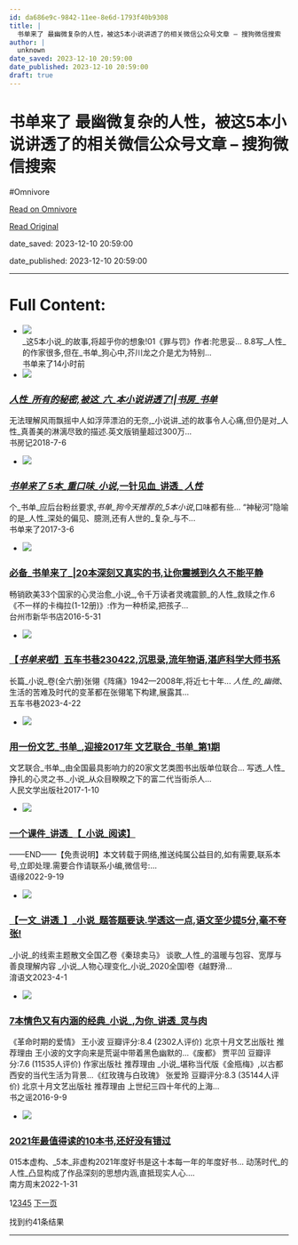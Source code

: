 ```yaml
---
id: da686e9c-9842-11ee-8e6d-1793f40b9308
title: |
  书单来了 最幽微复杂的人性，被这5本小说讲透了的相关微信公众号文章 – 搜狗微信搜索
author: |
  unknown
date_saved: 2023-12-10 20:59:00
date_published: 2023-12-10 20:59:00
draft: true
---
```


# 书单来了 最幽微复杂的人性，被这5本小说讲透了的相关微信公众号文章 – 搜狗微信搜索
#Omnivore

[Read on Omnivore](https://omnivore.app/me/5-18c59b8e7cf)

[Read Original](http://weixin.sogou.com/weixin?query=%E4%B9%A6%E5%8D%95%E6%9D%A5%E4%BA%86+%E6%9C%80%E5%B9%BD%E5%BE%AE%E5%A4%8D%E6%9D%82%E7%9A%84%E4%BA%BA%E6%80%A7%EF%BC%8C%E8%A2%AB%E8%BF%995%E6%9C%AC%E5%B0%8F%E8%AF%B4%E8%AE%B2%E9%80%8F%E4%BA%86&type=2)

date_saved: 2023-12-10 20:59:00

date_published: 2023-12-10 20:59:00

--- 

# Full Content: 

* [![](https://proxy-prod.omnivore-image-cache.app/0x0,shZPHLccAGFylvhAdqOcKDZeyiW_M1mjgATrfwlswhtM/http://img01.sogoucdn.com/v2/thumb?appid=201147&url=https%3A%2F%2Fmmbiz.qpic.cn%2Fsz_mmbiz_jpg%2FO8icMfAgiagKibyGwgbVOfDynIfjVQicXxicx1LxsBg7mWRh6GbuY7sAkHwKAaIreZu8SADRJen9cjNUoJ371TL7gzA%2F0%3Fwx_fmt%3Djpeg&sign=56a27893549e517bd2bdaafa45812996)](http://weixin.sogou.com/link?url=dn9a%5F-gY295K0Rci%5FxozVXfdMkSQTLW6cwJThYulHEtVjXrGTiVgS7tHf6PxnxAAUWEOvPDS9r3pi7IXtFE2n1qXa8Fplpd9c%5F6kxtRPu13566Rd2-ViHOgv%5FW-UtKZgFC3CYTWkezcjYqwfjDvmyYw83OIwCS2GEuDG2LGzb36Hv5O9fTfASeuWYl3qYwltLgaBQUmyc1pqfD81gPLEL3MCxo73eWu9ErRq3u-VyokEw1JjlAZ1E5ti30Iimp5cWL5B4X16sYOq3X8EKMKOIA..&type=2&query=%E4%B9%A6%E5%8D%95%E6%9D%A5%E4%BA%86%20%E6%9C%80%E5%B9%BD%E5%BE%AE%E5%A4%8D%E6%9D%82%E7%9A%84%E4%BA%BA%E6%80%A7%EF%BC%8C%E8%A2%AB%E8%BF%995%E6%9C%AC%E5%B0%8F%E8%AF%B4%E8%AE%B2%E9%80%8F%E4%BA%86&token=994E56A104D8825A31363D0F4B35AD8131961B5A6577398F)  
_这5本小说_的故事,将超乎你的想象!01《罪与罚》作者:陀思妥... 8.8写_人性_的作家很多,但在_书单_狗心中,芥川龙之介是尤为特别...  
书单来了14小时前
* [![](https://proxy-prod.omnivore-image-cache.app/0x0,sLJJN3CrvujGyd8wnLsxfxVahLQpR9ZVLsLptyWH6_10/http://img01.sogoucdn.com/v2/thumb?appid=201147&url=http%3A%2F%2Fmmbiz.qpic.cn%2Fmmbiz_jpg%2FoL7JJpbDqz8tkbibajoxBCzvHTTqaaX5cRWU6pSK4AXpaD60o3RbnnJ4CZYYEYuHymJsyosAO7o6rtP3D67uPaA%2F0%3Fwx_fmt%3Djpeg&sign=1525fed5ff8e078047c72cbfd612045b)](http://weixin.sogou.com/link?url=dn9a%5F-gY295K0Rci%5FxozVXfdMkSQTLW6cwJThYulHEtVjXrGTiVgS7tHf6PxnxAAUWEOvPDS9r3pi7IXtFE2n1qXa8Fplpd933Uvvcu5bPPGdd6WA537rgxZGbtQPypQLsGzsTw3MxQm7rw6DWm%5FNPagn8%5FSDHg%5FU1aLImrDO7m94jwm9tp--yyBZjQCD7z4k0tsjjbNlY4qal%5Fg4FIL2j-upOpJv6nlxI0Fyr9PxVi2tvor6rjd3QGW-g%5FdS39GGuy820AtmG1flztgI7RZ1g..&type=2&query=%E4%B9%A6%E5%8D%95%E6%9D%A5%E4%BA%86%20%E6%9C%80%E5%B9%BD%E5%BE%AE%E5%A4%8D%E6%9D%82%E7%9A%84%E4%BA%BA%E6%80%A7%EF%BC%8C%E8%A2%AB%E8%BF%995%E6%9C%AC%E5%B0%8F%E8%AF%B4%E8%AE%B2%E9%80%8F%E4%BA%86&token=994E56A104D8825A31363D0F4B35AD8131961B5A6577398F)  
### [_人性_所有的秘密,_被这_六_本小说讲透了_!|书房_书单_](http://weixin.sogou.com/link?url=dn9a%5F-gY295K0Rci%5FxozVXfdMkSQTLW6cwJThYulHEtVjXrGTiVgS7tHf6PxnxAAUWEOvPDS9r3pi7IXtFE2n1qXa8Fplpd933Uvvcu5bPPGdd6WA537rgxZGbtQPypQLsGzsTw3MxQm7rw6DWm%5FNPagn8%5FSDHg%5FU1aLImrDO7m94jwm9tp--yyBZjQCD7z4k0tsjjbNlY4qal%5Fg4FIL2j-upOpJv6nlxI0Fyr9PxVi2tvor6rjd3QGW-g%5FdS39GGuy820AtmG1flztgI7RZ1g..&type=2&query=%E4%B9%A6%E5%8D%95%E6%9D%A5%E4%BA%86%20%E6%9C%80%E5%B9%BD%E5%BE%AE%E5%A4%8D%E6%9D%82%E7%9A%84%E4%BA%BA%E6%80%A7%EF%BC%8C%E8%A2%AB%E8%BF%995%E6%9C%AC%E5%B0%8F%E8%AF%B4%E8%AE%B2%E9%80%8F%E4%BA%86&token=994E56A104D8825A31363D0F4B35AD8131961B5A6577398F)  
无法理解风雨飘摇中人如浮萍漂泊的无奈,_小说讲_述的故事令人心痛,但仍是对_人性_真善美的淋漓尽致的描述.英文版销量超过300万...  
书房记2018-7-6
* [![](https://proxy-prod.omnivore-image-cache.app/0x0,sNWkPcOBJu743R3nD-f0jJWEBW8byBYveOfPjI1RYVGU/http://img01.sogoucdn.com/v2/thumb?appid=201147&url=http%3A%2F%2Fmmbiz.qpic.cn%2Fmmbiz_jpg%2FO8icMfAgiagKib8L8IWZZPGic1gD7JJSrMOZwNo1tNwTyBnkydBfnrqZrgicngXafJAS673GorD4sDmbPS7jAkeHRDw%2F0%3Fwx_fmt%3Djpeg&sign=e2ab300fffc0b12d4b6c7db12ebdf4cc)](http://weixin.sogou.com/link?url=dn9a%5F-gY295K0Rci%5FxozVXfdMkSQTLW6cwJThYulHEtVjXrGTiVgS7tHf6PxnxAAUWEOvPDS9r3pi7IXtFE2n1qXa8Fplpd9c%5F6kxtRPu13566Rd2-ViHOgv%5FW-UtKZgFC3CYTWkezcjYqwfjDvmyQ14QD63bTJ0Ilp0tCl374FUAvt8XW2YYkzN6OESTpCa25jbDBzKAQqOiHlOHr3O7%5FAqqT2gD9T1cPmqRhdzgRScaP8UT2L%5FzFYLrVobkbOHh%5Fk0FuYizayFW6cwuUnkdA..&type=2&query=%E4%B9%A6%E5%8D%95%E6%9D%A5%E4%BA%86%20%E6%9C%80%E5%B9%BD%E5%BE%AE%E5%A4%8D%E6%9D%82%E7%9A%84%E4%BA%BA%E6%80%A7%EF%BC%8C%E8%A2%AB%E8%BF%995%E6%9C%AC%E5%B0%8F%E8%AF%B4%E8%AE%B2%E9%80%8F%E4%BA%86&token=994E56A104D8825A31363D0F4B35AD8131961B5A6577398F)  
### [_书单来了_ _5本_重口味_小说_,一针见血_讲透_ _人性_](http://weixin.sogou.com/link?url=dn9a%5F-gY295K0Rci%5FxozVXfdMkSQTLW6cwJThYulHEtVjXrGTiVgS7tHf6PxnxAAUWEOvPDS9r3pi7IXtFE2n1qXa8Fplpd9c%5F6kxtRPu13566Rd2-ViHOgv%5FW-UtKZgFC3CYTWkezcjYqwfjDvmyQ14QD63bTJ0Ilp0tCl374FUAvt8XW2YYkzN6OESTpCa25jbDBzKAQqOiHlOHr3O7%5FAqqT2gD9T1cPmqRhdzgRScaP8UT2L%5FzFYLrVobkbOHh%5Fk0FuYizayFW6cwuUnkdA..&type=2&query=%E4%B9%A6%E5%8D%95%E6%9D%A5%E4%BA%86%20%E6%9C%80%E5%B9%BD%E5%BE%AE%E5%A4%8D%E6%9D%82%E7%9A%84%E4%BA%BA%E6%80%A7%EF%BC%8C%E8%A2%AB%E8%BF%995%E6%9C%AC%E5%B0%8F%E8%AF%B4%E8%AE%B2%E9%80%8F%E4%BA%86&token=994E56A104D8825A31363D0F4B35AD8131961B5A6577398F)  
个_书单_应后台粉丝要求,_书单_狗今天推荐的_5本小说_,口味都有些... “神秘河”隐喻的是_人性_深处的偏见、臆测,还有人世的_复杂_与不...  
书单来了2017-3-6
* [![](https://proxy-prod.omnivore-image-cache.app/0x0,sJ3etQgesePxx68Cyk9RUHDjGPFFFe6ODup-ujVdmECY/http://img01.sogoucdn.com/v2/thumb?appid=201147&url=http%3A%2F%2Fmmbiz.qpic.cn%2Fmmbiz%2FIQuAUG19n0iaGRjzXQdgHUuyBOFBm6tZPGB5kFVbMf5D6fXMjGKyia88tdWn3aCPApicCqEpsOe4sJPsxL2uZy7rQ%2F0%3Fwx_fmt%3Djpeg&sign=026d16de993759b4c2b61f0e98ef0fda)](http://weixin.sogou.com/link?url=dn9a%5F-gY295K0Rci%5FxozVXfdMkSQTLW6ft3wfAVofsP5Peu-UiA4DF4OCQIvNWrcv8dzIZ0hz7aVgrFeYQugDv-ongXzDCpLgdCZV48r740UVvbZxs4ZRbPryDqlcjGSyZclazcUndaEiNfBKudMXJ1uOjr6zveLmNZJji-66Kp0LYCKMoOnD2jBib923z45eyROgMLaVPp4qQhnBpYCXoT48WZsAHZaSCdkM7spsK55VbJt09j9nsxN08mOG9wavyue8ZinwUiarte7QJ27XK%5FwcsBzUcP5QnjeOITmjufQhJ6SAytFh8gMFA-Im81WiZqwg0yoRFw.&type=2&query=%E4%B9%A6%E5%8D%95%E6%9D%A5%E4%BA%86%20%E6%9C%80%E5%B9%BD%E5%BE%AE%E5%A4%8D%E6%9D%82%E7%9A%84%E4%BA%BA%E6%80%A7%EF%BC%8C%E8%A2%AB%E8%BF%995%E6%9C%AC%E5%B0%8F%E8%AF%B4%E8%AE%B2%E9%80%8F%E4%BA%86&token=994E56A104D8825A31363D0F4B35AD8131961B5A6577398F)  
### [必备_书单来了_|20本深刻又真实的书,让你震撼到久久不能平静](http://weixin.sogou.com/link?url=dn9a%5F-gY295K0Rci%5FxozVXfdMkSQTLW6ft3wfAVofsP5Peu-UiA4DF4OCQIvNWrcv8dzIZ0hz7aVgrFeYQugDv-ongXzDCpLgdCZV48r740UVvbZxs4ZRbPryDqlcjGSyZclazcUndaEiNfBKudMXJ1uOjr6zveLmNZJji-66Kp0LYCKMoOnD2jBib923z45eyROgMLaVPp4qQhnBpYCXoT48WZsAHZaSCdkM7spsK55VbJt09j9nsxN08mOG9wavyue8ZinwUiarte7QJ27XK%5FwcsBzUcP5QnjeOITmjufQhJ6SAytFh8gMFA-Im81WiZqwg0yoRFw.&type=2&query=%E4%B9%A6%E5%8D%95%E6%9D%A5%E4%BA%86%20%E6%9C%80%E5%B9%BD%E5%BE%AE%E5%A4%8D%E6%9D%82%E7%9A%84%E4%BA%BA%E6%80%A7%EF%BC%8C%E8%A2%AB%E8%BF%995%E6%9C%AC%E5%B0%8F%E8%AF%B4%E8%AE%B2%E9%80%8F%E4%BA%86&token=994E56A104D8825A31363D0F4B35AD8131961B5A6577398F)  
畅销欧美33个国家的心灵治愈_小说_,令千万读者灵魂震颤_的人性_救赎之作.6《不一样的卡梅拉(1-12册)》:作为一种桥梁,把孩子...  
台州市新华书店2016-5-31
* [![](https://proxy-prod.omnivore-image-cache.app/0x0,sjqc3VGzR4F6XAFSZ6OBYVAx5bBK3oRPMxtjGYy-Gv0I/http://img01.sogoucdn.com/v2/thumb?appid=201147&url=https%3A%2F%2Fmmbiz.qpic.cn%2Fmmbiz_jpg%2Fn95YcxZiay8ic25PINoOzb6n2SXe42ibMawHP7BiczJ8OrFdCoj5qkKDd6enKqTTOHiaNLJsjjNB39ggvK4fXWPK7lw%2F0%3Fwx_fmt%3Djpeg&sign=9e0086f9a89b646a21702a57c82ca2d4)](http://weixin.sogou.com/link?url=dn9a%5F-gY295K0Rci%5FxozVXfdMkSQTLW6cwJThYulHEtVjXrGTiVgS7tHf6PxnxAAUWEOvPDS9r3pi7IXtFE2n1qXa8Fplpd93MIuQdQTHZQkbCjC0Z%5FSN-fjGSohEB9KHIdxnYvLZYLxB2f6l%5FncxzKDA7CN7Ek4y30s7ziLHQ4F5TlR1dzX0CGi1WE3BI8ptGb6wES0ah2cUEJIlsI65mV87owuFpa6ZiDmrxWn6x8n2WFo3lqiwxkl85LATut9SlBSHLNxb2U89kyxDwoXvg..&type=2&query=%E4%B9%A6%E5%8D%95%E6%9D%A5%E4%BA%86%20%E6%9C%80%E5%B9%BD%E5%BE%AE%E5%A4%8D%E6%9D%82%E7%9A%84%E4%BA%BA%E6%80%A7%EF%BC%8C%E8%A2%AB%E8%BF%995%E6%9C%AC%E5%B0%8F%E8%AF%B4%E8%AE%B2%E9%80%8F%E4%BA%86&token=994E56A104D8825A31363D0F4B35AD8131961B5A6577398F)  
### [【_书单来啦_】五车书巷230422,沉思录,流年物语,湛庐科学大师书系](http://weixin.sogou.com/link?url=dn9a%5F-gY295K0Rci%5FxozVXfdMkSQTLW6cwJThYulHEtVjXrGTiVgS7tHf6PxnxAAUWEOvPDS9r3pi7IXtFE2n1qXa8Fplpd93MIuQdQTHZQkbCjC0Z%5FSN-fjGSohEB9KHIdxnYvLZYLxB2f6l%5FncxzKDA7CN7Ek4y30s7ziLHQ4F5TlR1dzX0CGi1WE3BI8ptGb6wES0ah2cUEJIlsI65mV87owuFpa6ZiDmrxWn6x8n2WFo3lqiwxkl85LATut9SlBSHLNxb2U89kyxDwoXvg..&type=2&query=%E4%B9%A6%E5%8D%95%E6%9D%A5%E4%BA%86%20%E6%9C%80%E5%B9%BD%E5%BE%AE%E5%A4%8D%E6%9D%82%E7%9A%84%E4%BA%BA%E6%80%A7%EF%BC%8C%E8%A2%AB%E8%BF%995%E6%9C%AC%E5%B0%8F%E8%AF%B4%E8%AE%B2%E9%80%8F%E4%BA%86&token=994E56A104D8825A31363D0F4B35AD8131961B5A6577398F)  
长篇_小说_卷(全六册)张翎《阵痛》1942—2008年,将近七十年... _人性_的_幽微_、生活的苦难及时代的变革都在张翎笔下构建,展露其...  
五车书巷2023-4-22
* [![](https://proxy-prod.omnivore-image-cache.app/0x0,s5x_HTtp9w4zBtKlWuL1FJL_OhqRlK0490h_Y5rNIBjw/http://img01.sogoucdn.com/v2/thumb?appid=201147&url=http%3A%2F%2Fmmbiz.qpic.cn%2Fmmbiz%2Fe4icrAgFlSyNbonfLwn2url5XHx3mMkyLNBWdQKKVz6Atpp3dQ9xvAzyibxd9TzxPrWY3CRGibMLU6vdibKEdnKOPQ%2F0%3Fwx_fmt%3Djpeg&sign=dffab34b2e071933f0df815213ca72f4)](http://weixin.sogou.com/link?url=dn9a%5F-gY295K0Rci%5FxozVXfdMkSQTLW6ft3wfAVofsP5Peu-UiA4DF4OCQIvNWrcv8dzIZ0hz7aVgrFeYQugDm3DrbhAVrWNQO41F9sJELMhO-y4IAgloJc9CdvRDrQ5GE9p54KmcGg4AEWzLaczlvpsPL6S8Xhpqr1Ec6dQcCVXdjgTaUrnoBWPN7m31LlvFRC%5FHkfP6Dxh-FSrxgiq0iLLzqxqeCOBUvMvxAH9vjb1ajZ89FpUHE-u4nMiJN2XfGjNWOc7utTVZSOOKlHaHn4ru90SV8XLUgv-7ur8zrQhkhsgFwxCrrshlsGAVe2YiZqwg0yoRFw.&type=2&query=%E4%B9%A6%E5%8D%95%E6%9D%A5%E4%BA%86%20%E6%9C%80%E5%B9%BD%E5%BE%AE%E5%A4%8D%E6%9D%82%E7%9A%84%E4%BA%BA%E6%80%A7%EF%BC%8C%E8%A2%AB%E8%BF%995%E6%9C%AC%E5%B0%8F%E8%AF%B4%E8%AE%B2%E9%80%8F%E4%BA%86&token=994E56A104D8825A31363D0F4B35AD8131961B5A6577398F)  
### [用一份文艺_书单_,迎接2017年 文艺联合_书单_第1期](http://weixin.sogou.com/link?url=dn9a%5F-gY295K0Rci%5FxozVXfdMkSQTLW6ft3wfAVofsP5Peu-UiA4DF4OCQIvNWrcv8dzIZ0hz7aVgrFeYQugDm3DrbhAVrWNQO41F9sJELMhO-y4IAgloJc9CdvRDrQ5GE9p54KmcGg4AEWzLaczlvpsPL6S8Xhpqr1Ec6dQcCVXdjgTaUrnoBWPN7m31LlvFRC%5FHkfP6Dxh-FSrxgiq0iLLzqxqeCOBUvMvxAH9vjb1ajZ89FpUHE-u4nMiJN2XfGjNWOc7utTVZSOOKlHaHn4ru90SV8XLUgv-7ur8zrQhkhsgFwxCrrshlsGAVe2YiZqwg0yoRFw.&type=2&query=%E4%B9%A6%E5%8D%95%E6%9D%A5%E4%BA%86%20%E6%9C%80%E5%B9%BD%E5%BE%AE%E5%A4%8D%E6%9D%82%E7%9A%84%E4%BA%BA%E6%80%A7%EF%BC%8C%E8%A2%AB%E8%BF%995%E6%9C%AC%E5%B0%8F%E8%AF%B4%E8%AE%B2%E9%80%8F%E4%BA%86&token=994E56A104D8825A31363D0F4B35AD8131961B5A6577398F)  
文艺联合_书单_,由全国最具影响力的20家文艺类图书出版单位联合... 写透_人性_挣扎的心灵之书._小说_从众目睽睽之下的富二代当街杀人...  
人民文学出版社2017-1-10
* [![](https://proxy-prod.omnivore-image-cache.app/0x0,skbglh5ICksHcI1LlhtA9Q7iQ5A4JppxhRK3gQxxJ8ic/http://img01.sogoucdn.com/v2/thumb?appid=201147&url=https%3A%2F%2Fmmbiz.qpic.cn%2Fmmbiz_jpg%2FnHGmqyOycYrA4cUocr9I0GI5fic7xrrh61ic0nezaickjVt9UGYgxcOo4b5K5bFDp1NFoTCKvIY2NWcsArTfN2VsA%2F0%3Fwx_fmt%3Djpeg%26random%3D0.7022915975620592&sign=ac355d7af929899a6c491414ce16b1cb)](http://weixin.sogou.com/link?url=dn9a%5F-gY295K0Rci%5FxozVXfdMkSQTLW6cwJThYulHEtVjXrGTiVgS7tHf6PxnxAAUWEOvPDS9r3pi7IXtFE2n1qXa8Fplpd9eZEBSpkNxCzZTxgtRA%5FKbt5wZwsp2-Z9s8macuTKZV9oh30xXCsgYY2j0QIU-QWtUJkBfkV0tNZGmvo69Dx0wJRP-Xtb9S9WVh8IvoTY4xmbR4bSbek5GjUoMMp%5FABvHPNuPzyVayeuJeJNvhfV-AgkOBSjs%5FNfpDlw69M7EWaf6zvkPgoArRQ..&type=2&query=%E4%B9%A6%E5%8D%95%E6%9D%A5%E4%BA%86%20%E6%9C%80%E5%B9%BD%E5%BE%AE%E5%A4%8D%E6%9D%82%E7%9A%84%E4%BA%BA%E6%80%A7%EF%BC%8C%E8%A2%AB%E8%BF%995%E6%9C%AC%E5%B0%8F%E8%AF%B4%E8%AE%B2%E9%80%8F%E4%BA%86&token=994E56A104D8825A31363D0F4B35AD8131961B5A6577398F)  
### [一个课件_讲透_【_小说_阅读】](http://weixin.sogou.com/link?url=dn9a%5F-gY295K0Rci%5FxozVXfdMkSQTLW6cwJThYulHEtVjXrGTiVgS7tHf6PxnxAAUWEOvPDS9r3pi7IXtFE2n1qXa8Fplpd9eZEBSpkNxCzZTxgtRA%5FKbt5wZwsp2-Z9s8macuTKZV9oh30xXCsgYY2j0QIU-QWtUJkBfkV0tNZGmvo69Dx0wJRP-Xtb9S9WVh8IvoTY4xmbR4bSbek5GjUoMMp%5FABvHPNuPzyVayeuJeJNvhfV-AgkOBSjs%5FNfpDlw69M7EWaf6zvkPgoArRQ..&type=2&query=%E4%B9%A6%E5%8D%95%E6%9D%A5%E4%BA%86%20%E6%9C%80%E5%B9%BD%E5%BE%AE%E5%A4%8D%E6%9D%82%E7%9A%84%E4%BA%BA%E6%80%A7%EF%BC%8C%E8%A2%AB%E8%BF%995%E6%9C%AC%E5%B0%8F%E8%AF%B4%E8%AE%B2%E9%80%8F%E4%BA%86&token=994E56A104D8825A31363D0F4B35AD8131961B5A6577398F)  
——END——【免责说明】本文转载于网络,推送纯属公益目的,如有需要,联系本号,立即处理.需要合作请联系小编,微信号:...  
语缘2022-9-19
* [![](https://proxy-prod.omnivore-image-cache.app/0x0,sjhWThJ_edpoR22S4vWCfemCHxelDbLp8YmcV9IYS9Zk/http://img01.sogoucdn.com/v2/thumb?appid=201147&url=https%3A%2F%2Fmmbiz.qpic.cn%2Fmmbiz_jpg%2FnHGmqyOycYqdWGW2bEVZO1IqLK9c1uQqUibbpibAYSm5cPbrf5tKDnk67HBSR1r4gV1xHgp2TaWLPNj0FHt20DZw%2F0%3Fwx_fmt%3Djpeg&sign=26a0231f4abdd8a033342bbf5b5390e8)](http://weixin.sogou.com/link?url=dn9a%5F-gY295K0Rci%5FxozVXfdMkSQTLW6cwJThYulHEtVjXrGTiVgS7tHf6PxnxAAUWEOvPDS9r3pi7IXtFE2n1qXa8Fplpd9AnyjMZcWupsC6tU7JFDT3lPcfHvDSKJ1Z5TmLmfXhQ9usku-zmeOC78miW66GjwqyZeGLuezHp%5FJycZMDbXcrrm5N4KCTSBTMBBKrGtrAKhk0W1I7gtNQxSHsLq7gkntdIw0XNQr7ickHO2COLfa%5Fi9bUGQY19XnwBikfY4C823drgozfSg6bw..&type=2&query=%E4%B9%A6%E5%8D%95%E6%9D%A5%E4%BA%86%20%E6%9C%80%E5%B9%BD%E5%BE%AE%E5%A4%8D%E6%9D%82%E7%9A%84%E4%BA%BA%E6%80%A7%EF%BC%8C%E8%A2%AB%E8%BF%995%E6%9C%AC%E5%B0%8F%E8%AF%B4%E8%AE%B2%E9%80%8F%E4%BA%86&token=994E56A104D8825A31363D0F4B35AD8131961B5A6577398F)  
### [【一文_讲透_】_小说_题答题要诀.学透这一点,语文至少提5分,毫不夸张!](http://weixin.sogou.com/link?url=dn9a%5F-gY295K0Rci%5FxozVXfdMkSQTLW6cwJThYulHEtVjXrGTiVgS7tHf6PxnxAAUWEOvPDS9r3pi7IXtFE2n1qXa8Fplpd9AnyjMZcWupsC6tU7JFDT3lPcfHvDSKJ1Z5TmLmfXhQ9usku-zmeOC78miW66GjwqyZeGLuezHp%5FJycZMDbXcrrm5N4KCTSBTMBBKrGtrAKhk0W1I7gtNQxSHsLq7gkntdIw0XNQr7ickHO2COLfa%5Fi9bUGQY19XnwBikfY4C823drgozfSg6bw..&type=2&query=%E4%B9%A6%E5%8D%95%E6%9D%A5%E4%BA%86%20%E6%9C%80%E5%B9%BD%E5%BE%AE%E5%A4%8D%E6%9D%82%E7%9A%84%E4%BA%BA%E6%80%A7%EF%BC%8C%E8%A2%AB%E8%BF%995%E6%9C%AC%E5%B0%8F%E8%AF%B4%E8%AE%B2%E9%80%8F%E4%BA%86&token=994E56A104D8825A31363D0F4B35AD8131961B5A6577398F)  
_小说_的线索主题散文全国乙卷《秦琼卖马》 谈歌_人性_的温暖与包容、宽厚与善良理解内容 _小说_人物心理变化_小说_2020全国I卷《越野滑...  
淯语文2023-4-1
* [![](https://proxy-prod.omnivore-image-cache.app/0x0,skxJjk7ff-NJHMw1m2z9PwcIzkKJDTrcPr6t_Ir7b2lE/http://img01.sogoucdn.com/v2/thumb?appid=201147&url=http%3A%2F%2Fmmbiz.qpic.cn%2Fmmbiz_jpg%2FA2bn5aVF9eJjY5ibuBzl5zaUpnpCSVJGeQeibCCRbPQdYCqxnghAhaZXWrUHQ3AOjSZSPYIicByGylk0eGBD132ibg%2F0%3Fwx_fmt%3Djpeg&sign=5d4fddd6c1c1c0628ddab40937767085)](http://weixin.sogou.com/link?url=dn9a%5F-gY295K0Rci%5FxozVXfdMkSQTLW6ft3wfAVofsP5Peu-UiA4DF4OCQIvNWrcv8dzIZ0hz7aVgrFeYQugDqdJP1bCvWyl4gB-Sr-qTDc9CtZSALJ9OU3jGk0Zkx4vlOH5cLjvz%5Fkwrm0RiUD2fHc2%5FxIL3t8t0ewShVKTwE21O38GrQEQedAx%5FW8JW2wcziPDHXBZzYoSe7PM%5F6jzJgICUQ%5FBF2c0NA3k97zirKFW4Est1Y1lM7%5F6HR94Lc0hbhvZQ-mgKn%5FJyVl9stnBPBWn4O%5FiLDiACxh3h%5FaonH3W6ZdOiJ6BOjwaz3IpEuA6iZqwg0yoRFw.&type=2&query=%E4%B9%A6%E5%8D%95%E6%9D%A5%E4%BA%86%20%E6%9C%80%E5%B9%BD%E5%BE%AE%E5%A4%8D%E6%9D%82%E7%9A%84%E4%BA%BA%E6%80%A7%EF%BC%8C%E8%A2%AB%E8%BF%995%E6%9C%AC%E5%B0%8F%E8%AF%B4%E8%AE%B2%E9%80%8F%E4%BA%86&token=994E56A104D8825A31363D0F4B35AD8131961B5A6577398F)  
### [7本情色又有内涵的经典_小说_,为你_讲透_灵与肉](http://weixin.sogou.com/link?url=dn9a%5F-gY295K0Rci%5FxozVXfdMkSQTLW6ft3wfAVofsP5Peu-UiA4DF4OCQIvNWrcv8dzIZ0hz7aVgrFeYQugDqdJP1bCvWyl4gB-Sr-qTDc9CtZSALJ9OU3jGk0Zkx4vlOH5cLjvz%5Fkwrm0RiUD2fHc2%5FxIL3t8t0ewShVKTwE21O38GrQEQedAx%5FW8JW2wcziPDHXBZzYoSe7PM%5F6jzJgICUQ%5FBF2c0NA3k97zirKFW4Est1Y1lM7%5F6HR94Lc0hbhvZQ-mgKn%5FJyVl9stnBPBWn4O%5FiLDiACxh3h%5FaonH3W6ZdOiJ6BOjwaz3IpEuA6iZqwg0yoRFw.&type=2&query=%E4%B9%A6%E5%8D%95%E6%9D%A5%E4%BA%86%20%E6%9C%80%E5%B9%BD%E5%BE%AE%E5%A4%8D%E6%9D%82%E7%9A%84%E4%BA%BA%E6%80%A7%EF%BC%8C%E8%A2%AB%E8%BF%995%E6%9C%AC%E5%B0%8F%E8%AF%B4%E8%AE%B2%E9%80%8F%E4%BA%86&token=994E56A104D8825A31363D0F4B35AD8131961B5A6577398F)  
《革命时期的爱情》 王小波 豆瓣评分:8.4 (2302人评价) 北京十月文艺出版社 推荐理由 王小波的文字向来是荒诞中带着黑色幽默的...《废都》 贾平凹 豆瓣评分:7.6 (11535人评价) 作家出版社 推荐理由 _小说_堪称当代版《金瓶梅》,以古都西安的当代生活为背景...《红玫瑰与白玫瑰》 张爱玲 豆瓣评分:8.3 (35144人评价) 北京十月文艺出版社 推荐理由 上世纪三四十年代的上海...  
书之谣2016-9-9
* [![](https://proxy-prod.omnivore-image-cache.app/0x0,sbB2lKQ1ZhBAdx2dPuN4UJC_u5t0qeBFpsB1ZzdeUaRg/http://img01.sogoucdn.com/v2/thumb?appid=201147&url=http%3A%2F%2Fmmbiz.qpic.cn%2Fmmbiz_jpg%2FTjnia6K0WAwyltA5NwXOPiaHTI0JUAXJuhSLWoUJrwD1fMXS1mPrBeXvsibsf8ibKGwQARrzFInDMMn55kicicYb5Jfg%2F0%3Fwx_fmt%3Djpeg&sign=dbe5e48af8515ae09957153806e37827)](http://weixin.sogou.com/link?url=dn9a%5F-gY295K0Rci%5FxozVXfdMkSQTLW6cwJThYulHEtVjXrGTiVgS7tHf6PxnxAAUWEOvPDS9r3pi7IXtFE2n1qXa8Fplpd9NDw8FDEGRY3PaTOUAnJ1xV%5FMUC80xRToUu3j1oAhxeIF470uDv-zWADmZ367eDMj4h0looC5kYd8XkCRsdhTWZCGxm9EEzLkg6b5FSuqIqO30nuVd9UevCxlZAvt-T3uJB9tjPbwnoEploRvS7nXgi0t2Lj6yj9Wr7EAsg3%5FT4IYJSSFPgfogQ..&type=2&query=%E4%B9%A6%E5%8D%95%E6%9D%A5%E4%BA%86%20%E6%9C%80%E5%B9%BD%E5%BE%AE%E5%A4%8D%E6%9D%82%E7%9A%84%E4%BA%BA%E6%80%A7%EF%BC%8C%E8%A2%AB%E8%BF%995%E6%9C%AC%E5%B0%8F%E8%AF%B4%E8%AE%B2%E9%80%8F%E4%BA%86&token=994E56A104D8825A31363D0F4B35AD8131961B5A6577398F)  
### [2021年最值得读的10本书,还好没有错过](http://weixin.sogou.com/link?url=dn9a%5F-gY295K0Rci%5FxozVXfdMkSQTLW6cwJThYulHEtVjXrGTiVgS7tHf6PxnxAAUWEOvPDS9r3pi7IXtFE2n1qXa8Fplpd9NDw8FDEGRY3PaTOUAnJ1xV%5FMUC80xRToUu3j1oAhxeIF470uDv-zWADmZ367eDMj4h0looC5kYd8XkCRsdhTWZCGxm9EEzLkg6b5FSuqIqO30nuVd9UevCxlZAvt-T3uJB9tjPbwnoEploRvS7nXgi0t2Lj6yj9Wr7EAsg3%5FT4IYJSSFPgfogQ..&type=2&query=%E4%B9%A6%E5%8D%95%E6%9D%A5%E4%BA%86%20%E6%9C%80%E5%B9%BD%E5%BE%AE%E5%A4%8D%E6%9D%82%E7%9A%84%E4%BA%BA%E6%80%A7%EF%BC%8C%E8%A2%AB%E8%BF%995%E6%9C%AC%E5%B0%8F%E8%AF%B4%E8%AE%B2%E9%80%8F%E4%BA%86&token=994E56A104D8825A31363D0F4B35AD8131961B5A6577398F)  
015本虚构、_5本_非虚构2021年度好书是这十本每一年的年度好书... 动荡时代_的人性_凸显构成了作品深刻的思想内涵,直抵现实人心....  
南方周末2022-1-31

1[2](http://weixin.sogou.com/weixin?query=%E4%B9%A6%E5%8D%95%E6%9D%A5%E4%BA%86+%E6%9C%80%E5%B9%BD%E5%BE%AE%E5%A4%8D%E6%9D%82%E7%9A%84%E4%BA%BA%E6%80%A7%EF%BC%8C%E8%A2%AB%E8%BF%995%E6%9C%AC%E5%B0%8F%E8%AF%B4%E8%AE%B2%E9%80%8F%E4%BA%86&type=2&page=2&ie=utf8)[3](http://weixin.sogou.com/weixin?query=%E4%B9%A6%E5%8D%95%E6%9D%A5%E4%BA%86+%E6%9C%80%E5%B9%BD%E5%BE%AE%E5%A4%8D%E6%9D%82%E7%9A%84%E4%BA%BA%E6%80%A7%EF%BC%8C%E8%A2%AB%E8%BF%995%E6%9C%AC%E5%B0%8F%E8%AF%B4%E8%AE%B2%E9%80%8F%E4%BA%86&type=2&page=3&ie=utf8)[4](http://weixin.sogou.com/weixin?query=%E4%B9%A6%E5%8D%95%E6%9D%A5%E4%BA%86+%E6%9C%80%E5%B9%BD%E5%BE%AE%E5%A4%8D%E6%9D%82%E7%9A%84%E4%BA%BA%E6%80%A7%EF%BC%8C%E8%A2%AB%E8%BF%995%E6%9C%AC%E5%B0%8F%E8%AF%B4%E8%AE%B2%E9%80%8F%E4%BA%86&type=2&page=4&ie=utf8)[5](http://weixin.sogou.com/weixin?query=%E4%B9%A6%E5%8D%95%E6%9D%A5%E4%BA%86+%E6%9C%80%E5%B9%BD%E5%BE%AE%E5%A4%8D%E6%9D%82%E7%9A%84%E4%BA%BA%E6%80%A7%EF%BC%8C%E8%A2%AB%E8%BF%995%E6%9C%AC%E5%B0%8F%E8%AF%B4%E8%AE%B2%E9%80%8F%E4%BA%86&type=2&page=5&ie=utf8) [下一页](http://weixin.sogou.com/weixin?query=%E4%B9%A6%E5%8D%95%E6%9D%A5%E4%BA%86+%E6%9C%80%E5%B9%BD%E5%BE%AE%E5%A4%8D%E6%9D%82%E7%9A%84%E4%BA%BA%E6%80%A7%EF%BC%8C%E8%A2%AB%E8%BF%995%E6%9C%AC%E5%B0%8F%E8%AF%B4%E8%AE%B2%E9%80%8F%E4%BA%86&type=2&page=2&ie=utf8)

找到约41条结果

---

